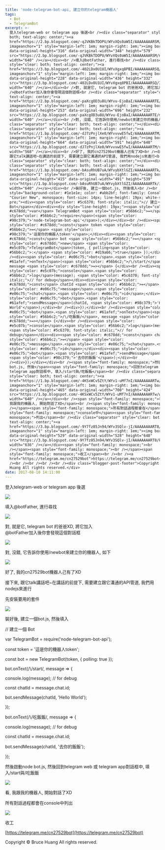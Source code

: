 ```yaml
---
title: 'node-telegram-bot-api, 建立你的telegram機器人'
tags:
  - Bot
  - TelegramBot
excerpt: >-
  登入telegram-web or telegram app 後選<br /><div class="separator" style="clear:
  both; text-align: center;"><a
  href="https://2.bp.blogspot.com/-qJVKBkTDOPU/WYvXQs0aW5I/AAAAAAAARSM/n5K-T-PfEoYunjq0KxufAeroQov23LR-gCLcBGAs/s1600/2017-08-10_114547.png"
  imageanchor="1" style="margin-left: 1em; margin-right: 1em;"><img border="0"
  data-original-height="316" data-original-width="348" height="579"
  src="https://2.bp.blogspot.com/-qJVKBkTDOPU/WYvXQs0aW5I/AAAAAAAARSM/n5K-T-PfEoYunjq0KxufAeroQov23LR-gCLcBGAs/s640/2017-08-10_114547.png"
  width="640" /></a></div><br />填入@botFather, 進行尋找<br /><div class="separator"
  style="clear: both; text-align: center;"><a
  href="https://3.bp.blogspot.com/-402LDx0U1UI/WYvXgxq8PBI/AAAAAAAARSQ/IQv-ojVtksIjz6lkbTE6iWuijO4nZLh3ACLcBGAs/s1600/2017-08-10_114642.png"
  imageanchor="1" style="margin-left: 1em; margin-right: 1em;"><img border="0"
  data-original-height="228" data-original-width="436" height="332"
  src="https://3.bp.blogspot.com/-402LDx0U1UI/WYvXgxq8PBI/AAAAAAAARSQ/IQv-ojVtksIjz6lkbTE6iWuijO4nZLh3ACLcBGAs/s640/2017-08-10_114642.png"
  width="640" /></a></div><br />對, 就是它, telegram bot 的爸爸XD, 將它加入<br
  />@botFather加入後你會發現這個對話框<br /><div class="separator" style="clear: both;
  text-align: center;"><a
  href="https://2.bp.blogspot.com/-paXcgOD3u8U/WYvu-EjoBaI/AAAAAAAARTE/midzxWpjYusj52y4kU3t8k2c2HPCJuGJACLcBGAs/s1600/2017-08-10_132830.png"
  imageanchor="1" style="margin-left: 1em; margin-right: 1em;"><img border="0"
  data-original-height="253" data-original-width="696" height="232"
  src="https://2.bp.blogspot.com/-paXcgOD3u8U/WYvu-EjoBaI/AAAAAAAARTE/midzxWpjYusj52y4kU3t8k2c2HPCJuGJACLcBGAs/s640/2017-08-10_132830.png"
  width="640" /></a></div><br />對, 沒錯, 它告訴你使用/newbot來建立你的機器人, 如下<br /><div
  class="separator" style="clear: both; text-align: center;"></div><div
  class="separator" style="clear: both; text-align: center;"><a
  href="https://1.bp.blogspot.com/-dJ7zPnjlXe0/WYvvvwE5fwI/AAAAAAAARTM/rLNU-KgQiUAA1ZDIxaONipjxyPtqv51TACLcBGAs/s1600/2017-08-10_133131.png"
  imageanchor="1" style="margin-left: 1em; margin-right: 1em;"><img border="0"
  data-original-height="664" data-original-width="591" height="640"
  src="https://1.bp.blogspot.com/-dJ7zPnjlXe0/WYvvvwE5fwI/AAAAAAAARTM/rLNU-KgQiUAA1ZDIxaONipjxyPtqv51TACLcBGAs/s640/2017-08-10_133131.png"
  width="568" /></a></div><br />好了, 我的cn27529bot機器人己有了XD<br /><br />接下來,
  跟它talk講話吧~在講話的前提下, 需要建立跟它溝通的API管道, 我們用nodejs來進行<br /><br />先安裝要用的套件<br /><div
  class="separator" style="clear: both; text-align: center;"></div><div
  class="separator" style="clear: both; text-align: center;"><a
  href="https://1.bp.blogspot.com/-bAsuRhUB7uA/WYvybXtlGZI/AAAAAAAARTk/if-tt4rXgCoBnEJM0QH6idYzzLDAKINxQCLcBGAs/s1600/2017-08-10_134141.png"
  imageanchor="1" style="margin-left: 1em; margin-right: 1em;"><img border="0"
  data-original-height="415" data-original-width="491" height="539"
  src="https://1.bp.blogspot.com/-bAsuRhUB7uA/WYvybXtlGZI/AAAAAAAARTk/if-tt4rXgCoBnEJM0QH6idYzzLDAKINxQCLcBGAs/s640/2017-08-10_134141.png"
  width="640" /></a></div><br />裝好後, 建立一個bot.js, 然後填入<br /><br /><div
  style="background-color: #1e1e1e; color: #abb2bf; font-family: Consolas,
  "Courier New", monospace; font-size: 14px; line-height: 19px; white-space:
  pre;"><div><span style="color: #5c6370; font-style: italic;">// 建立一個
  Bot</span></div><div><div style="line-height: 19px;"><span style="color:
  #c678dd;">var</span> TelegramBot <span style="color: #56b6c2;">=</span> <span
  style="color: #56b6c2;">require</span>(<span style="color:
  #98c379;">'node-telegram-bot-api'</span>);</div></div><br /><div><span
  style="color: #c678dd;">const</span> token <span style="color:
  #56b6c2;">=</span> <span style="color:
  #98c379;">'這是你的機器人token'</span>;</div><div><span style="color:
  #c678dd;">const</span> bot <span style="color: #56b6c2;">=</span> <span
  style="color: #c678dd;">new</span> <span style="color:
  #e5c07b;">TelegramBot</span>(token, { polling<span style="color:
  #56b6c2;">:</span> <span style="color: #d19a66;">true</span> });</div><br
  /><div><span style="color: #e06c75;">bot</span>.<span style="color:
  #61afef;">onText</span>(<span style="color: #56b6c2;">/\/start/</span>,
  message <span style="color: #c678dd;">=></span> {</div><br /><div><span
  style="color: #e5c07b;">console</span>.<span style="color:
  #56b6c2;">log</span>(message); <span style="color: #5c6370; font-style:
  italic;">// for debug</span></div><div><span style="color:
  #c678dd;">const</span> chatId <span style="color: #56b6c2;">=</span> <span
  style="color: #e06c75;">message</span>.<span style="color:
  #e06c75;">chat</span>.<span style="color: #e06c75;">id</span>;</div><div><span
  style="color: #e06c75;">bot</span>.<span style="color:
  #61afef;">sendMessage</span>(chatId, <span style="color: #98c379;">'Hello
  World'</span>);</div><br /><div>});</div><br /><div><span style="color:
  #e06c75;">bot</span>.<span style="color: #61afef;">onText</span>(<span
  style="color: #56b6c2;">/\/吃飯飯/</span>, message <span style="color:
  #c678dd;">=></span> {</div><br /><div><span style="color:
  #e5c07b;">console</span>.<span style="color: #56b6c2;">log</span>(message);
  <span style="color: #5c6370; font-style: italic;">// for
  debug</span></div><div><span style="color: #c678dd;">const</span> chatId <span
  style="color: #56b6c2;">=</span> <span style="color:
  #e06c75;">message</span>.<span style="color: #e06c75;">chat</span>.<span
  style="color: #e06c75;">id</span>;</div><div><span style="color:
  #e06c75;">bot</span>.<span style="color: #61afef;">sendMessage</span>(chatId,
  <span style="color: #98c379;">'去你的飯飯'</span>);</div><br
  /><div>});</div></div><br /><span style="font-family: monospace;">然後啟動node
  bot.js, 然後</span><span style="font-family: monospace;">回到telegram web 或
  telegram app對話框中, 填入/start與/吃飯飯</span><br /><div class="separator"
  style="clear: both; text-align: center;"><a
  href="https://1.bp.blogspot.com/-4KSxWCv5ZtY/WYv1-uMf7nI/AAAAAAAARTw/w-48riYOrFA7ZMyD1nLUKott470wrRb9wCLcBGAs/s1600/2017-08-10_135659.png"
  imageanchor="1" style="margin-left: 1em; margin-right: 1em;"><img border="0"
  data-original-height="465" data-original-width="700" height="424"
  src="https://1.bp.blogspot.com/-4KSxWCv5ZtY/WYv1-uMf7nI/AAAAAAAARTw/w-48riYOrFA7ZMyD1nLUKott470wrRb9wCLcBGAs/s640/2017-08-10_135659.png"
  width="640" /></a></div><br /><span style="font-family: monospace;">看,
  我跟我的機器人, 開始對話了XD</span><br /><span style="font-family: monospace;"><br
  /></span><span style="font-family: monospace;">所有對話過程都會在</span><span
  style="font-family: monospace;">console中</span><span style="font-family:
  monospace;">列出</span><br /><div class="separator" style="clear: both;
  text-align: center;"><a
  href="https://3.bp.blogspot.com/-9Y7fz85Jn94/WYv3SQlv-jI/AAAAAAAART8/kuu-zufhQRELyhVAbfyCQBOxsBbXrt68wCLcBGAs/s1600/2017-08-10_140326.png"
  imageanchor="1" style="margin-left: 1em; margin-right: 1em;"><img border="0"
  data-original-height="529" data-original-width="528" height="640"
  src="https://3.bp.blogspot.com/-9Y7fz85Jn94/WYv3SQlv-jI/AAAAAAAART8/kuu-zufhQRELyhVAbfyCQBOxsBbXrt68wCLcBGAs/s640/2017-08-10_140326.png"
  width="636" /></a></div><span style="font-family: monospace;"><br
  /></span><span style="font-family: monospace;"><br /></span><span
  style="font-family: monospace;">收工</span><br /><br /><a
  href="https://telegram.me/cn27529bot">https://telegram.me/cn27529bot</a><br
  /><br /><br /><br /><br /><div class="blogger-post-footer">Copyright © Bruce
  Huang All rights reserved.</div>
date: 2017-08-10 14:11:00
---
```


登入telegram-web or telegram app 後選  

[![](https://2.bp.blogspot.com/-qJVKBkTDOPU/WYvXQs0aW5I/AAAAAAAARSM/n5K-T-PfEoYunjq0KxufAeroQov23LR-gCLcBGAs/s640/2017-08-10_114547.png)](https://2.bp.blogspot.com/-qJVKBkTDOPU/WYvXQs0aW5I/AAAAAAAARSM/n5K-T-PfEoYunjq0KxufAeroQov23LR-gCLcBGAs/s1600/2017-08-10_114547.png)

  
填入@botFather, 進行尋找  

[![](https://3.bp.blogspot.com/-402LDx0U1UI/WYvXgxq8PBI/AAAAAAAARSQ/IQv-ojVtksIjz6lkbTE6iWuijO4nZLh3ACLcBGAs/s640/2017-08-10_114642.png)](https://3.bp.blogspot.com/-402LDx0U1UI/WYvXgxq8PBI/AAAAAAAARSQ/IQv-ojVtksIjz6lkbTE6iWuijO4nZLh3ACLcBGAs/s1600/2017-08-10_114642.png)

  
對, 就是它, telegram bot 的爸爸XD, 將它加入  
@botFather加入後你會發現這個對話框  

[![](https://2.bp.blogspot.com/-paXcgOD3u8U/WYvu-EjoBaI/AAAAAAAARTE/midzxWpjYusj52y4kU3t8k2c2HPCJuGJACLcBGAs/s640/2017-08-10_132830.png)](https://2.bp.blogspot.com/-paXcgOD3u8U/WYvu-EjoBaI/AAAAAAAARTE/midzxWpjYusj52y4kU3t8k2c2HPCJuGJACLcBGAs/s1600/2017-08-10_132830.png)

  
對, 沒錯, 它告訴你使用/newbot來建立你的機器人, 如下  

[![](https://1.bp.blogspot.com/-dJ7zPnjlXe0/WYvvvwE5fwI/AAAAAAAARTM/rLNU-KgQiUAA1ZDIxaONipjxyPtqv51TACLcBGAs/s640/2017-08-10_133131.png)](https://1.bp.blogspot.com/-dJ7zPnjlXe0/WYvvvwE5fwI/AAAAAAAARTM/rLNU-KgQiUAA1ZDIxaONipjxyPtqv51TACLcBGAs/s1600/2017-08-10_133131.png)

  
好了, 我的cn27529bot機器人己有了XD  
  
接下來, 跟它talk講話吧~在講話的前提下, 需要建立跟它溝通的API管道, 我們用nodejs來進行  
  
先安裝要用的套件  

[![](https://1.bp.blogspot.com/-bAsuRhUB7uA/WYvybXtlGZI/AAAAAAAARTk/if-tt4rXgCoBnEJM0QH6idYzzLDAKINxQCLcBGAs/s640/2017-08-10_134141.png)](https://1.bp.blogspot.com/-bAsuRhUB7uA/WYvybXtlGZI/AAAAAAAARTk/if-tt4rXgCoBnEJM0QH6idYzzLDAKINxQCLcBGAs/s1600/2017-08-10_134141.png)

  
裝好後, 建立一個bot.js, 然後填入  
  

// 建立一個 Bot

var TelegramBot \= require('node-telegram-bot-api');

  

const token \= '這是你的機器人token';

const bot \= new TelegramBot(token, { polling: true });

  

bot.onText(/\\/start/, message \=> {

  

console.log(message); // for debug

const chatId \= message.chat.id;

bot.sendMessage(chatId, 'Hello World');

  

});

  

bot.onText(/\\/吃飯飯/, message \=> {

  

console.log(message); // for debug

const chatId \= message.chat.id;

bot.sendMessage(chatId, '去你的飯飯');

  

});

  
然後啟動node bot.js, 然後回到telegram web 或 telegram app對話框中, 填入/start與/吃飯飯  

[![](https://1.bp.blogspot.com/-4KSxWCv5ZtY/WYv1-uMf7nI/AAAAAAAARTw/w-48riYOrFA7ZMyD1nLUKott470wrRb9wCLcBGAs/s640/2017-08-10_135659.png)](https://1.bp.blogspot.com/-4KSxWCv5ZtY/WYv1-uMf7nI/AAAAAAAARTw/w-48riYOrFA7ZMyD1nLUKott470wrRb9wCLcBGAs/s1600/2017-08-10_135659.png)

  
看, 我跟我的機器人, 開始對話了XD  
  
所有對話過程都會在console中列出  

[![](https://3.bp.blogspot.com/-9Y7fz85Jn94/WYv3SQlv-jI/AAAAAAAART8/kuu-zufhQRELyhVAbfyCQBOxsBbXrt68wCLcBGAs/s640/2017-08-10_140326.png)](https://3.bp.blogspot.com/-9Y7fz85Jn94/WYv3SQlv-jI/AAAAAAAART8/kuu-zufhQRELyhVAbfyCQBOxsBbXrt68wCLcBGAs/s1600/2017-08-10_140326.png)

  
  
收工  
  
[https://telegram.me/cn27529bot](https://telegram.me/cn27529bot)  
  
  
  
  

Copyright © Bruce Huang All rights reserved.
<!-- more -->
